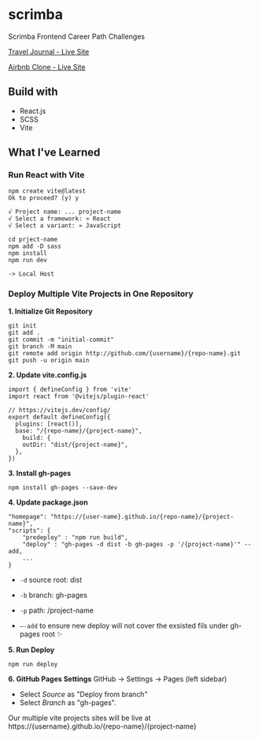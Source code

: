 # scrimba

Scrimba Frontend Career Path Challenges

[Travel Journal - Live Site](https://gretali.github.io/scrimba/travel-journal/)

[Airbnb Clone - Live Site](https://gretali.github.io/scrimba/airbnb-clone/)

## Build with

- React.js
- SCSS
- Vite

## What I've Learned

### Run React with Vite

```
npm create vite@latest
Ok to proceed? (y) y

√ Project name: ... project-name
√ Select a framework: » React
√ Select a variant: » JavaScript

cd prject-name
npm add -D sass
npm install
npm run dev

-> Local Host
```

### Deploy Multiple Vite Projects in One Repository

**1. Initialize Git Repository**

```
git init
git add .
git commit -m "initial-commit"
git branch -M main
git remote add origin http://github.com/{username}/{repo-name}.git
git push -u origin main
```

**2. Update vite.config.js**

```
import { defineConfig } from 'vite'
import react from '@vitejs/plugin-react'

// https://vitejs.dev/config/
export default defineConfig({
  plugins: [react()],
  base: "/{repo-name}/{project-name}",
	build: {
    outDir: "dist/{project-name}",
  },
})
```

**3. Install gh-pages**

```
npm install gh-pages --save-dev
```

**4. Update package.json**

```
"homepage": "https://{user-name}.github.io/{repo-name}/{project-name}",
"scripts": {
    "predeploy" : "npm run build",
    "deploy" : "gh-pages -d dist -b gh-pages -p '/{project-name}'" --add,
    ...
}
```

- `-d` source root: dist

- `-b` branch: gh-pages

- `-p` path: /project-name

- `—-add` to ensure new deploy will not cover the exsisted fils under gh-pages root ✨

**5. Run Deploy**

```
npm run deploy
```

**6. GitHub Pages Settings**
GitHub -> Settings -> Pages (left sidebar)

- Select _Source_ as "Deploy from branch"
- Select _Branch_ as "gh-pages".

Our multiple vite projects sites will be live at
https://{username}.github.io/{repo-name}/{project-name}
